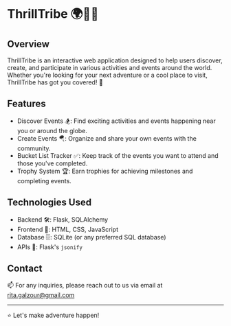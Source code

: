 # ThrillTribe 🌍🏄‍♀️

## Overview

ThrillTribe is an interactive web application designed to help users discover, create, and participate in various activities and events around the world. Whether you're looking for your next adventure or a cool place to visit, ThrillTribe has got you covered! 🌟 

## Features

- Discover Events 🏂: Find exciting activities and events happening near you or around the globe.
- Create Events 🪂: Organize and share your own events with the community.
- Bucket List Tracker ✅: Keep track of the events you want to attend and those you've completed.
- Trophy System 🏆: Earn trophies for achieving milestones and completing events.

## Technologies Used

- Backend 🛠️: Flask, SQLAlchemy
- Frontend 🎨: HTML, CSS, JavaScript
- Database 🗄️: SQLite (or any preferred SQL database)
- APIs 🔗: Flask's `jsonify`

## Contact

📫 For any inquiries, please reach out to us via email at rita.galzour@gmail.com

---

⭐️ Let's make adventure happen!
